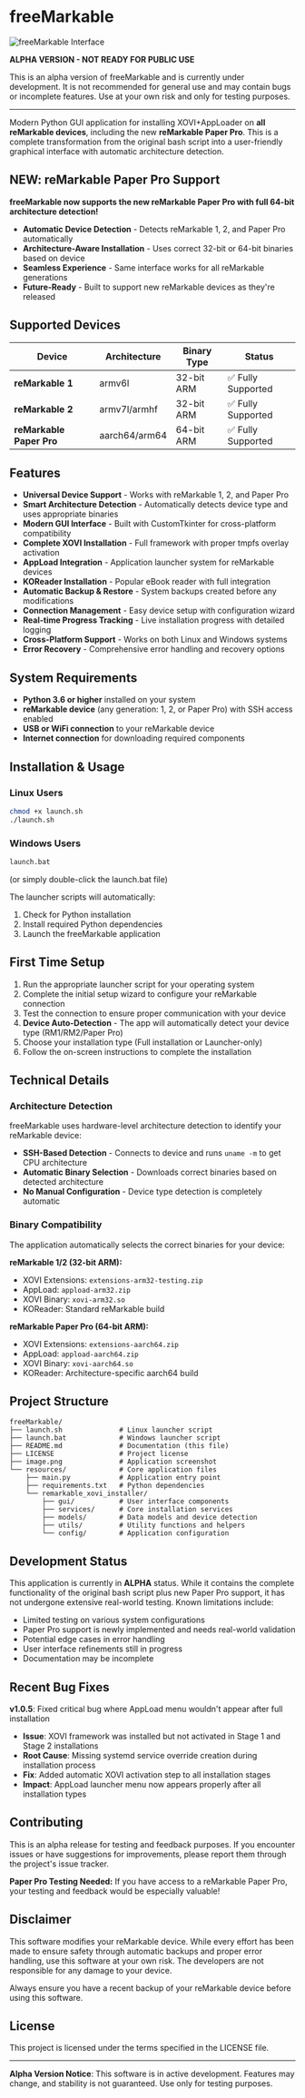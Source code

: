 # freeMarkable

![freeMarkable Interface](image.png)

**ALPHA VERSION - NOT READY FOR PUBLIC USE**

This is an alpha version of freeMarkable and is currently under development. It is not recommended for general use and may contain bugs or incomplete features. Use at your own risk and only for testing purposes.

---

Modern Python GUI application for installing XOVI+AppLoader on **all reMarkable devices**, including the new **reMarkable Paper Pro**. This is a complete transformation from the original bash script into a user-friendly graphical interface with automatic architecture detection.

## NEW: reMarkable Paper Pro Support

**freeMarkable now supports the new reMarkable Paper Pro with full 64-bit architecture detection!**

- **Automatic Device Detection** - Detects reMarkable 1, 2, and Paper Pro automatically
- **Architecture-Aware Installation** - Uses correct 32-bit or 64-bit binaries based on device
- **Seamless Experience** - Same interface works for all reMarkable generations
- **Future-Ready** - Built to support new reMarkable devices as they're released

## Supported Devices

| Device | Architecture | Binary Type | Status |
|--------|-------------|-------------|---------|
| **reMarkable 1** | armv6l | 32-bit ARM | ✅ Fully Supported |
| **reMarkable 2** | armv7l/armhf | 32-bit ARM | ✅ Fully Supported |
| **reMarkable Paper Pro** | aarch64/arm64 | 64-bit ARM | ✅ Fully Supported |

## Features

- **Universal Device Support** - Works with reMarkable 1, 2, and Paper Pro
- **Smart Architecture Detection** - Automatically detects device type and uses appropriate binaries
- **Modern GUI Interface** - Built with CustomTkinter for cross-platform compatibility
- **Complete XOVI Installation** - Full framework with proper tmpfs overlay activation
- **AppLoad Integration** - Application launcher system for reMarkable devices
- **KOReader Installation** - Popular eBook reader with full integration
- **Automatic Backup & Restore** - System backups created before any modifications
- **Connection Management** - Easy device setup with configuration wizard
- **Real-time Progress Tracking** - Live installation progress with detailed logging
- **Cross-Platform Support** - Works on both Linux and Windows systems
- **Error Recovery** - Comprehensive error handling and recovery options

## System Requirements

- **Python 3.6 or higher** installed on your system
- **reMarkable device** (any generation: 1, 2, or Paper Pro) with SSH access enabled
- **USB or WiFi connection** to your reMarkable device
- **Internet connection** for downloading required components

## Installation & Usage

### Linux Users
```bash
chmod +x launch.sh
./launch.sh
```

### Windows Users
```cmd
launch.bat
```
(or simply double-click the launch.bat file)

The launcher scripts will automatically:
1. Check for Python installation
2. Install required Python dependencies
3. Launch the freeMarkable application

## First Time Setup

1. Run the appropriate launcher script for your operating system
2. Complete the initial setup wizard to configure your reMarkable connection
3. Test the connection to ensure proper communication with your device
4. **Device Auto-Detection** - The app will automatically detect your device type (RM1/RM2/Paper Pro)
5. Choose your installation type (Full installation or Launcher-only)
6. Follow the on-screen instructions to complete the installation

## Technical Details

### Architecture Detection

freeMarkable uses hardware-level architecture detection to identify your reMarkable device:

- **SSH-Based Detection** - Connects to device and runs `uname -m` to get CPU architecture
- **Automatic Binary Selection** - Downloads correct binaries based on detected architecture
- **No Manual Configuration** - Device type detection is completely automatic

### Binary Compatibility

The application automatically selects the correct binaries for your device:

**reMarkable 1/2 (32-bit ARM):**
- XOVI Extensions: `extensions-arm32-testing.zip`
- AppLoad: `appload-arm32.zip`
- XOVI Binary: `xovi-arm32.so`
- KOReader: Standard reMarkable build

**reMarkable Paper Pro (64-bit ARM):**
- XOVI Extensions: `extensions-aarch64.zip`
- AppLoad: `appload-aarch64.zip` 
- XOVI Binary: `xovi-aarch64.so`
- KOReader: Architecture-specific aarch64 build

## Project Structure

```
freeMarkable/
├── launch.sh              # Linux launcher script
├── launch.bat             # Windows launcher script  
├── README.md              # Documentation (this file)
├── LICENSE                # Project license
├── image.png              # Application screenshot
└── resources/             # Core application files
    ├── main.py            # Application entry point
    ├── requirements.txt   # Python dependencies
    └── remarkable_xovi_installer/
        ├── gui/           # User interface components
        ├── services/      # Core installation services
        ├── models/        # Data models and device detection
        ├── utils/         # Utility functions and helpers
        └── config/        # Application configuration
```

## Development Status

This application is currently in **ALPHA** status. While it contains the complete functionality of the original bash script plus new Paper Pro support, it has not undergone extensive real-world testing. Known limitations include:

- Limited testing on various system configurations
- Paper Pro support is newly implemented and needs real-world validation
- Potential edge cases in error handling
- User interface refinements still in progress
- Documentation may be incomplete

## Recent Bug Fixes

**v1.0.5**: Fixed critical bug where AppLoad menu wouldn't appear after full installation
- **Issue**: XOVI framework was installed but not activated in Stage 1 and Stage 2 installations
- **Root Cause**: Missing systemd service override creation during installation process
- **Fix**: Added automatic XOVI activation step to all installation stages
- **Impact**: AppLoad launcher menu now appears properly after all installation types

## Contributing

This is an alpha release for testing and feedback purposes. If you encounter issues or have suggestions for improvements, please report them through the project's issue tracker.

**Paper Pro Testing Needed:** If you have access to a reMarkable Paper Pro, your testing and feedback would be especially valuable!

## Disclaimer

This software modifies your reMarkable device. While every effort has been made to ensure safety through automatic backups and proper error handling, use this software at your own risk. The developers are not responsible for any damage to your device.

Always ensure you have a recent backup of your reMarkable device before using this software.

## License

This project is licensed under the terms specified in the LICENSE file.

---

**Alpha Version Notice**: This software is in active development. Features may change, and stability is not guaranteed. Use only for testing purposes.

